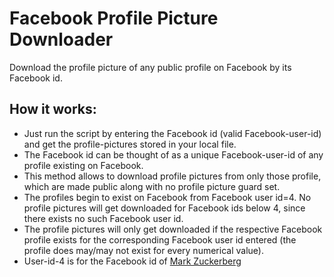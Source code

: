 # Facebook Profile Picture Downloader

Download the profile picture of any public profile on Facebook by its Facebook id.
<br>

## How it works:

* Just run the script by entering the Facebook id (valid Facebook-user-id) and get the profile-pictures stored in your local file.
* The Facebook id can be thought of as a unique Facebook-user-id of any profile existing on Facebook.
* This method allows to download profile pictures from only those profile, which are made public along with no profile picture guard set.
* The profiles begin to exist on Facebook from Facebook user id=4. No profile pictures will get downloaded for Facebook ids below 4, since there exists no such Facebook user id.
* The profile pictures will only get downloaded if the respective Facebook profile exists for the corresponding Facebook user id entered (the profile does may/may not exist for every numerical value).
* User-id-4 is for the Facebook id of [Mark Zuckerberg](https://en.wikipedia.org/wiki/Mark_Zuckerberg)
<br><br>

